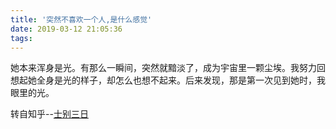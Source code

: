 ```yaml
---
title: '突然不喜欢一个人,是什么感觉'
date: 2019-03-12 21:05:36
tags:
---
```


她本来浑身是光。有那么一瞬间，突然就黯淡了，成为宇宙里一颗尘埃。我努力回想起她全身是光的样子，却怎么也想不起来。后来发现，那是第一次见到她时，我眼里的光。

转自知乎--[士别三日](https://www.zhihu.com/question/26230080/answer/62961238)



